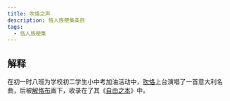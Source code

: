 ```yaml
---
title: 吹恪之声
description: 恪人族梗集条目
tags:
  - 恪人族梗集
---
```


## 解释

在初一时八班为学校初二学生小中考加油活动中，[吹恪](吹恪)上台演唱了一首意大利名曲，后被[解恪布](解恪布)画下，收录在了其《[自由之本](自由之本)》中。
